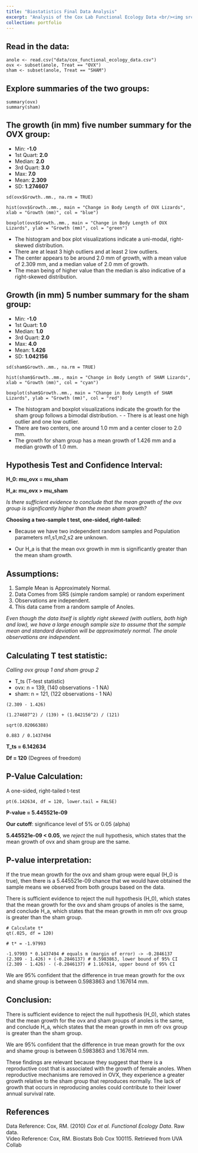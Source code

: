 ```yaml
---
title: "Biostatistics Final Data Analysis"
excerpt: "Analysis of the Cox Lab Functional Ecology Data <br/><img src='/images/green_anole.png'>"
collection: portfolio
---
```


## Read in the data:

```{r}
anole <- read.csv("data/cox_functional_ecology_data.csv")
ovx <- subset(anole, Treat == "OVX")
sham <- subset(anole, Treat == "SHAM")
```

## Explore summaries of the two groups:

```{r}
summary(ovx)
summary(sham)
```

## The growth (in mm) five number summary for the OVX group:
- Min: **-1.0**
- 1st Quart: **2.0**
- Median: **2.0**
- 3rd Quart: **3.0**
- Max: **7.0**
- Mean: **2.309**
- SD: **1.274607**


```{r}
sd(ovx$Growth..mm., na.rm = TRUE)

hist(ovx$Growth..mm., main = "Change in Body Length of OVX Lizards", xlab = "Growth (mm)", col = "blue")

boxplot(ovx$Growth..mm., main = "Change in Body Length of OVX Lizards", ylab = "Growth (mm)", col = "green")
```

- The histogram and box plot visualizations indicate a uni-modal, right-skewed distribution. 
- There are at least 3 high outliers and at least 2 low outliers.  
- The center appears to be around 2.0 mm of growth, with a mean value of 2.309 mm, and a median value of 2.0 mm of growth.
- The mean being of higher value than the median is also indicative of a right-skewed distribution.


## Growth (in mm) 5 number summary for the sham group:

- Min: **-1.0**
- 1st Quart: **1.0**
- Median: **1.0**
- 3rd Quart: **2.0**
- Max: **4.0**
- Mean: **1.426**
- SD: **1.042156**


```{r}
sd(sham$Growth..mm., na.rm = TRUE)

hist(sham$Growth..mm., main = "Change in Body Length of SHAM Lizards", xlab = "Growth (mm)", col = "cyan")

boxplot(sham$Growth..mm., main = "Change in Body Length of SHAM Lizards", ylab = "Growth (mm)", col = "red")
```

- The histogram and boxplot visualizations indicate the growth for the sham group follows a bimodal distribution. - - There is at least one high outlier and one low outlier.  
- There are two centers, one around 1.0 mm and a center closer to 2.0 mm.  
- The growth for sham group has a mean growth of 1.426 mm and a median growth of 1.0 mm. 

## Hypothesis Test and Confidence Interval:

**H_0: mu_ovx = mu_sham**

**H_a: mu_ovx > mu_sham**

*Is there sufficient evidence to conclude that the mean growth of the ovx group is significantly higher than the mean sham growth?*

**Choosing a two-sample t test, one-sided, right-tailed:**

- Because we have two independent random samples and Population parameters
m1,s1,m2,s2 are unknown.

- Our H_a is that the mean ovx growth in mm is significantly greater than
the mean sham growth.


## Assumptions:

1. Sample Mean is Approximately Normal.
2. Data Comes from SRS (simple random sample) or random experiment
3. Observations are independent.
4. This data came from a random sample of Anoles.

*Even though the data itself is slightly right skewed (with outliers, both
high and low), we have a large enough sample size to assume that the
sample mean and standard deviation will be approximately normal.
The anole observations are independent.*

## Calculating T test statistic:

*Calling ovx group 1 and sham group 2*

- T_ts (T-test statistic)
- ovx: n = 139, (140 observations - 1 NA)
- sham: n = 121, (122 observations - 1 NA)

```{r}
(2.309 - 1.426)

(1.274607^2) / (139) + (1.042156^2) / (121)

sqrt(0.02066388)

0.883 / 0.1437494
```

**T_ts = 6.142634**  

**Df = 120** (Degrees of freedom)


## P-Value Calculation:
A one-sided, right-tailed t-test

```{r}
pt(6.142634, df = 120, lower.tail = FALSE)
```


**P-value = 5.445521e-09**

**Our cutoff**: significance level of 5% or 0.05 (alpha)

**5.445521e-09 < 0.05**, we *reject* the null hypothesis, which states that the mean growth of ovx and sham group are the same.

## P-value interpretation:

If the true mean growth for the ovx and sham group were equal (H_0 is
true), then there is a 5.445521e-09 chance that we would have obtained the sample means we observed from both groups
based on the data.

There is sufficient evidence to reject the null hypothesis (H_0), which
states that the mean growth for the ovx and sham groups of anoles is the same, and conclude H_a, which states that the mean growth in mm ofr ovx group is greater than the sham group.


```{r}
# Calculate t*
qt(.025, df = 120)

# t* = -1.97993

-1.97993 * 0.1437494 # equals m (margin of error) -> -0.2846137
(2.309 - 1.426) + (-0.2846137) # 0.5983863, lower bound of 95% CI
(2.309 - 1.426) - (-0.2846137) # 1.167614, upper bound of 95% CI
```


We are 95% confident that the difference in true mean growth for the ovx
and shame group is between 0.5983863 and 1.167614 mm.

## Conclusion:

There is sufficient evidence to reject the null hypothesis (H_0), which
states that the mean growth for the ovx and sham groups of anoles is the same, and conclude H_a, which states that the mean growth in mm ofr ovx group is greater than the sham group.

We are 95% confident that the difference in true mean growth for the ovx
and shame group is between 0.5983863 and 1.167614 mm.

These findings are relevant because they suggest that there is a
reproductive cost that is associated with the growth of female anoles.
When reproductive mechanisms are removed in OVX, they experience a
greater growth relative to the sham group that reproduces normally.
The lack of growth that occurs in reproducing anoles could contribute to
their lower annual survival rate.

## References
Data Reference: Cox, RM. (2010)
*Cox et al. Functional Ecology Data*. Raw data.        
Video Reference: Cox, RM.
Biostats Bob Cox 100115. Retrieved from UVA Collab